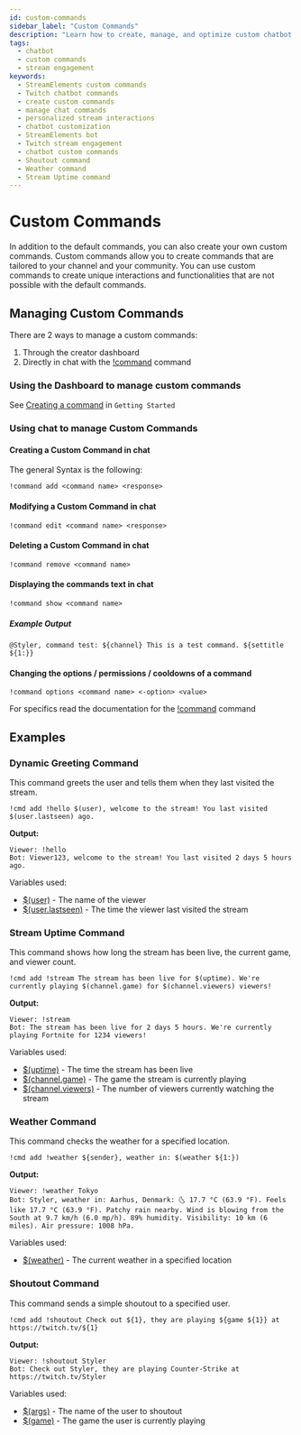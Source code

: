 ```yaml
---
id: custom-commands
sidebar_label: "Custom Commands"
description: "Learn how to create, manage, and optimize custom chatbot commands for your StreamElements-powered Twitch stream."
tags:
  - chatbot
  - custom commands
  - stream engagement
keywords:
  - StreamElements custom commands
  - Twitch chatbot commands
  - create custom commands
  - manage chat commands
  - personalized stream interactions
  - chatbot customization
  - StreamElements bot
  - Twitch stream engagement
  - chatbot custom commands
  - Shoutout command
  - Weather command
  - Stream Uptime command
---
```


# Custom Commands

In addition to the default commands, you can also create your own custom commands. Custom commands allow you to create commands that are tailored to your channel and your community. You can use custom commands to create unique interactions and functionalities that are not possible with the default commands.

## Managing Custom Commands

There are 2 ways to manage a custom commands:

1. Through the creator dashboard
2. Directly in chat with the [!command](../default/command.mdx) command

### Using the Dashboard to manage custom commands

See [Creating a command](../../gettingstarted/commands.md) in `Getting Started`

### Using chat to manage Custom Commands

#### Creating a Custom Command in chat

The general Syntax is the following:
```
!command add <command name> <response>
```

#### Modifying a Custom Command in chat

```
!command edit <command name> <response>
```

#### Deleting a Custom Command in chat

```
!command remove <command name>
```

#### Displaying the commands text in chat

```
!command show <command name>
```

##### Example Output

```
@Styler, command test: ${channel} This is a test command. ${settitle ${1:}}
```

#### Changing the options / permissions / cooldowns of a command

```
!command options <command name> <-option> <value>
```

For specifics read the documentation for the [!command](../default/command.mdx) command

## Examples

### Dynamic Greeting Command

This command greets the user and tells them when they last visited the stream.

```
!cmd add !hello $(user), welcome to the stream! You last visited $(user.lastseen) ago.
```

**Output:**
```
Viewer: !hello
Bot: Viewer123, welcome to the stream! You last visited 2 days 5 hours ago.
```

Variables used:

- [$(user)](../../variables/user.md#user) - The name of the viewer
- [$(user.lastseen)](../../variables/user.md#userlastseen) - The time the viewer last visited the stream

### Stream Uptime Command

This command shows how long the stream has been live, the current game, and viewer count.

```
!cmd add !stream The stream has been live for $(uptime). We're currently playing $(channel.game) for $(channel.viewers) viewers!
```

**Output:**

```
Viewer: !stream
Bot: The stream has been live for 2 days 5 hours. We're currently playing Fortnite for 1234 viewers!
```

Variables used:

- [$(uptime)](../../variables/channel.md#channeluptime) - The time the stream has been live
- [$(channel.game)](../../variables/channel.md#channelgame) - The game the stream is currently playing
- [$(channel.viewers)](../../variables/channel.md#channelviewers) - The number of viewers currently watching the stream

### Weather Command

This command checks the weather for a specified location.

```
!cmd add !weather ${sender}, weather in: $(weather ${1:})
```

**Output:**

```
Viewer: !weather Tokyo
Bot: Styler, weather in: Aarhus, Denmark: 🌜 17.7 °C (63.9 °F). Feels like 17.7 °C (63.9 °F). Patchy rain nearby. Wind is blowing from the South at 9.7 km/h (6.0 mp/h). 89% humidity. Visibility: 10 km (6 miles). Air pressure: 1008 hPa.
```

Variables used:

- [$(weather)](../../variables/weather.md) - The current weather in a specified location

### Shoutout Command

This command sends a simple shoutout to a specified user.

```
!cmd add !shoutout Check out ${1}, they are playing ${game ${1}} at https://twitch.tv/${1}
```

**Output:**

```
Viewer: !shoutout Styler
Bot: Check out Styler, they are playing Counter-Strike at https://twitch.tv/Styler
```

Variables used:

- [$(args)](../../variables/args.md) - The name of the user to shoutout
- [$(game)](../../variables/game.md) - The game the user is currently playing
